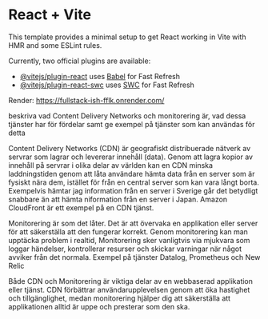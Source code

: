 # React + Vite

This template provides a minimal setup to get React working in Vite with HMR and some ESLint rules.

Currently, two official plugins are available:

- [@vitejs/plugin-react](https://github.com/vitejs/vite-plugin-react/blob/main/packages/plugin-react/README.md) uses [Babel](https://babeljs.io/) for Fast Refresh
- [@vitejs/plugin-react-swc](https://github.com/vitejs/vite-plugin-react-swc) uses [SWC](https://swc.rs/) for Fast Refresh

Render:
https://fullstack-ish-fflk.onrender.com/


beskriva vad Content Delivery Networks och monitorering är, vad dessa tjänster har för fördelar samt ge exempel på tjänster som kan användas för detta

Content Delivery Networks (CDN) är geografiskt distribuerade nätverk av servrar som lagrar och levererar innehåll (data). Genom att lagra kopior av innehåll på servrar i olika delar av världen kan en CDN minska laddningstiden genom att låta användare hämta data från en server som är fysiskt nära dem, istället för från en central server som kan vara långt borta.
Exempelvis hämtar jag information från en server i Sverige går det betydligt snabbare än att hämta niformation från en server i Japan.
Amazon CloudFront är ett exempel på en CDN tjänst.

Monitorering  är som det låter. Det är att övervaka en applikation eller server för att säkerställa att den fungerar korrekt. Genom monitorering kan man upptäcka problem i realtid, Monitorering sker vanligtvis via mjukvara som loggar händelser, kontrollerar resurser och skickar varningar när något avviker från det normala.
Exempel på tjänster Datalog, Prometheus och New Relic

Både CDN och Monitorering är viktiga delar av en webbaserad applikation eller tjänst. CDN förbättrar användarupplevelsen genom att öka hastighet och tillgänglighet, medan monitorering hjälper dig att säkerställa att applikationen alltid är uppe och presterar som den ska.